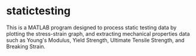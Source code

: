 # statictesting
This is a MATLAB program designed to process static testing data by plotting the stress-strain graph, and extracting mechanical properties data such as Young's Modulus, Yield Strength, Ultimate Tensile Strength, and Breaking Strain.
